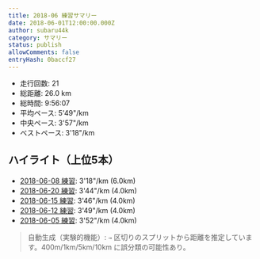 ```yaml
---
title: 2018-06 練習サマリー
date: 2018-06-01T12:00:00.000Z
author: subaru44k
category: サマリー
status: publish
allowComments: false
entryHash: 0baccf27
---
```

- 走行回数: 21
- 総距離: 26.0 km
- 総時間: 9:56:07
- 平均ペース: 5'49"/km
- 中央ペース: 3'57"/km
- ベストペース: 3'18"/km

## ハイライト（上位5本）
- [2018-06-08 練習](/2018-06-08-1dc2ddeac6be3b6daaf4ff34afc4f685/): 3'18"/km (6.0km)
- [2018-06-20 練習](/2018-06-20-2b0f599ae77034cd6807470e57bf8b3a/): 3'44"/km (4.0km)
- [2018-06-15 練習](/2018-06-15-675e4f95fe0d8feb9ba053ebe5acd7c3/): 3'46"/km (4.0km)
- [2018-06-12 練習](/2018-06-12-1095e8a69b9c9048b140a5ea3f3e1820/): 3'49"/km (4.0km)
- [2018-06-05 練習](/2018-06-05-3592668d9de91b0ec37b81b04a11194e/): 3'52"/km (4.0km)

> 自動生成（実験的機能）: `→` 区切りのスプリットから距離を推定しています。400m/1km/5km/10km に誤分類の可能性あり。

